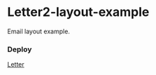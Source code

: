 # Letter2-layout-example
Email layout example.

### Deploy
[Letter](https://orla90.github.io/letter-example2/)
